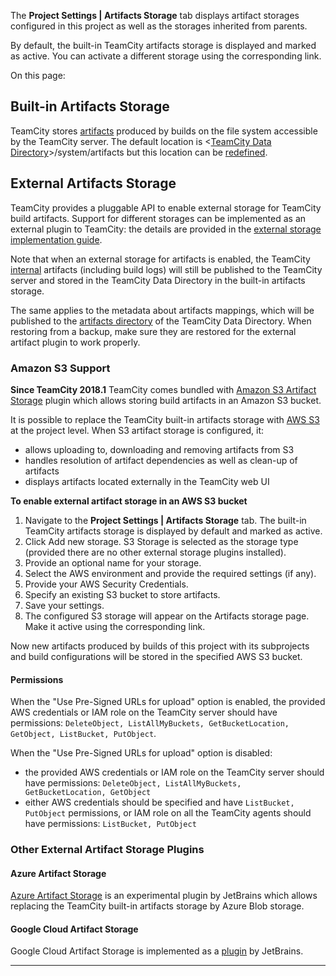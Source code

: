 [//]: # (title: Configuring Artifacts Storage)
[//]: # (auxiliary-id: Configuring Artifacts Storage)

The __Project Settings | Artifacts Storage__ tab displays artifact storages configured in this project as well as the storages inherited from parents. 

By default, the built\-in TeamCity artifacts storage is displayed and marked as active. You can activate a different storage using the corresponding link.

On this page:

<tag-list of="chapter" mode="tree" depth="4"/>

## Built-in Artifacts Storage

TeamCity stores [artifacts](build-artifact.md) produced by builds on the file system accessible by the TeamCity server. The default location is \<[TeamCity Data Directory](teamcity-data-directory.md)\>\/system\/artifacts but this location can be [redefined](teamcity-configuration-and-maintenance.md).

## External Artifacts Storage 

TeamCity provides a pluggable API to enable external storage for TeamCity build artifacts. Support for different storages can be implemented as an external plugin to TeamCity: the details are provided in the [external storage implementation guide](https://plugins.jetbrains.com/docs/teamcity/external-storage-implementation-guide.html).

Note that when an external storage for artifacts is enabled, the TeamCity [internal](build-artifact.md#Hidden+Artifacts) artifacts (including build logs) will still be published to the TeamCity server and stored in the TeamCity Data Directory in the built\-in artifacts storage.

The same applies to the metadata about artifacts mappings, which will be published to the [artifacts directory](teamcity-configuration-and-maintenance.md) of the TeamCity Data Directory. When restoring from a backup, make sure they are restored for the external artifact plugin to work properly.

### Amazon S3 Support

__Since TeamCity 2018.1__ TeamCity comes bundled with [Amazon S3 Artifact Storage](https://plugins.jetbrains.com/plugin/9623-aws-s3-artifact-storage) plugin which allows storing build artifacts in an Amazon S3 bucket.

It is possible to replace the TeamCity built\-in artifacts storage with [AWS S3](https://aws.amazon.com/s3/) at the project level. When S3 artifact storage is configured, it:
* allows uploading to, downloading and removing artifacts from S3
* handles resolution of artifact dependencies as well as clean\-up of artifacts
* displays artifacts located externally in the TeamCity web UI

__To enable external artifact storage in an AWS S3 bucket__

1. Navigate to the __Project Settings | Artifacts Storage__ tab. The built\-in TeamCity artifacts storage is displayed by default and marked as active.
2. Click Add new storage. S3 Storage is selected as the storage type (provided there are no other external storage plugins installed).
3. Provide an optional name for your storage.
4. Select the AWS environment and provide the required settings (if any).
5. Provide your AWS Security Credentials.
6. Specify an existing S3 bucket to store artifacts.
7. Save your settings. 
8. The configured S3 storage will appear on the Artifacts storage page. Make it active using the corresponding link.

Now new artifacts produced by builds of this project with its subprojects and build configurations will be stored in the specified AWS S3 bucket.

#### Permissions

When the "Use Pre\-Signed URLs for upload" option is enabled, the provided AWS credentials or IAM role on the TeamCity server should have permissions: `DeleteObject, ListAllMyBuckets, GetBucketLocation, GetObject, ListBucket, PutObject`.

When the "Use Pre\-Signed URLs for upload" option is disabled:
* the provided AWS credentials or IAM role on the TeamCity server should have permissions: `DeleteObject, ListAllMyBuckets, GetBucketLocation, GetObject`
* either AWS credentials should be specified and have `ListBucket, PutObject` permissions, or IAM role on all the TeamCity agents should have permissions: `ListBucket, PutObject`

### Other External Artifact Storage Plugins

#### Azure Artifact Storage

[Azure Artifact Storage](https://plugins.jetbrains.com/plugin/9617-azure-artifact-storage) is an experimental plugin by JetBrains which allows replacing the TeamCity built\-in artifacts storage by Azure Blob storage. 


#### Google Cloud Artifact Storage

 Google Cloud Artifact Storage is implemented as a [plugin](https://plugins.jetbrains.com/plugin/9634-google-artifact-storage) by JetBrains.
 
__ __ 